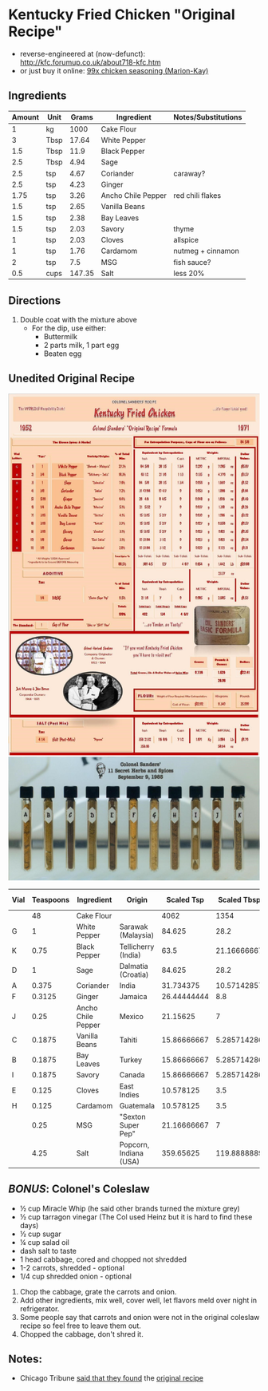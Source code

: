 #   Kentucky Fried Chicken "Original Recipe"
*   reverse-engineered at (now-defunct): http://kfc.forumup.co.uk/about718-kfc.htm
*   or just buy it online: [99x chicken seasoning (Marion-Kay)](https://marionkay.com/product/chicken-seasoning-99-x/)


##  Ingredients

| Amount | Unit | Grams     | Ingredient         | Notes/Substitutions |
|--------|------|-----------|--------------------|---------------------|
| 1      | kg   | 1000      | Cake Flour         |                     |
| 3      | Tbsp |   17.64   | White Pepper       |                     |
| 1.5    | Tbsp |   11.9    | Black Pepper       |                     |
| 2.5    | Tbsp |    4.94   | Sage               |                     |
| 2.5    | tsp  |    4.67   | Coriander          | caraway?            |
| 2.5    | tsp  |    4.23   | Ginger             |                     |
| 1.75   | tsp  |    3.26   | Ancho Chile Pepper | red chili flakes    |
| 1.5    | tsp  |    2.65   | Vanilla Beans      |                     |
| 1.5    | tsp  |    2.38   | Bay Leaves         |                     |
| 1.5    | tsp  |    2.03   | Savory             | thyme               |
| 1      | tsp  |    2.03   | Cloves             | allspice            |
| 1      | tsp  |    1.76   | Cardamom           | nutmeg + cinnamon   |
| 2      | tsp  |    7.5    | MSG                | fish sauce?         |
| 0.5    | cups |  147.35   | Salt               | less 20%            |


##  Directions
1.  Double coat with the mixture above
    *   For the dip, use either:
        *   Buttermilk
        *   2 parts milk, 1 part egg
        *   Beaten egg


##  Unedited Original Recipe
![recipe card](kfc-seasoning-1.jpg)
![labelled vials](kfc-seasoning-2.jpg)

| Vial | Teaspoons  | Ingredient         | Origin                 | Scaled Tsp    | Scaled Tbsp    | Kilograms | Oz      | Price ($) |
|------|------------|--------------------|------------------------|---------------|----------------|-----------|---------|-----------|
|      | 48         | Cake Flour         |                        | 4062          | 1354           | 11.34     | 400     |     25.00 |
| G    |  1         | White Pepper       | Sarawak (Malaysia)     |   84.625      |   28.2         |  0.2      |   7.065 |      5.87 |
| K    |  0.75      | Black Pepper       | Tellicherry (India)    |   63.5        |   21.16666667  |  0.135    |   4.776 |      3.57 |
| D    |  1         | Sage               | Dalmatia (Croatia)     |   84.625      |   28.2         |  0.056    |   1.99  |      1.52 |
| A    |  0.375     | Coriander          | India                  |   31.734375   |   10.57142857  |  0.053    |   1.866 |      1.64 |
| F    |  0.3125    | Ginger             | Jamaica                |   26.44444444 |    8.8         |  0.048    |   1.679 |      1.49 |
| J    |  0.25      | Ancho Chile Pepper | Mexico                 |   21.15625    |    7           |  0.037    |   1.318 |      1.29 |
| C    |  0.1875    | Vanilla Beans      | Tahiti                 |   15.86666667 |    5.285714286 |  0.03     |   1.066 |      3.02 |
| B    |  0.1875    | Bay Leaves         | Turkey                 |   15.86666667 |    5.285714286 |  0.027    |   0.956 |      0.57 |
| I    |  0.1875    | Savory             | Canada                 |   15.86666667 |    5.285714286 |  0.023    |   0.821 |      0.35 |
| E    |  0.125     | Cloves             | East Indies            |   10.578125   |    3.5         |  0.023    |   0.821 |      0.54 |
| H    |  0.125     | Cardamom           | Guatemala              |   10.578125   |    3.5         |  0.02     |   0.721 |      1.01 |
|      |  0.25      | MSG                | "Sexton Super Pep"     |   21.16666667 |    7           |  0.085    |   2.985 |      1.53 |
|      |  4.25      | Salt               | Popcorn, Indiana (USA) |  359.65625    |  119.8888889   |  1.671    |  58.94  |      1.76 |


##  *BONUS*: Colonel's Coleslaw
*   ½ cup Miracle Whip (he said other brands turned the mixture grey)
*   ½ cup tarragon vinegar (The Col used Heinz but it is hard to find these days)
*   ½ cup sugar
*   ¼ cup salad oil
*   dash salt to taste
*   1 head cabbage, cored and chopped not shredded
*   1-2 carrots, shredded - optional
*   1/4 cup shredded onion - optional

1.  Chop the cabbage, grate the carrots and onion.
2.  Add other ingredients, mix well, cover well, let flavors meld over night in refrigerator.
3.  Some people say that carrots and onion were not in the original coleslaw recipe so feel free to leave them out.
4.  Chopped the cabbage, don't shred it.


##  Notes:
*   Chicago Tribune [said that they found](https://www.chicagotribune.com/travel/ct-kfc-recipe-revealed-20160818-story.html) the [original recipe](https://www.chicagotribune.com/dining/recipes/ct-kfc-recipe-test-20160818-story.html)
